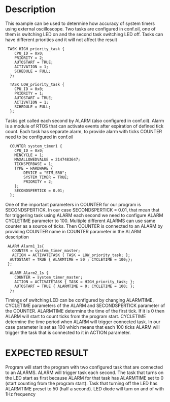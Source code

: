 # Description

This example can be used to determine how accuracy of system timers using external oscilloscope. Two tasks are configured in conf.oil, one of them is switching LED on and the 
second task switching LED off.  Tasks can have different priorities and it will not affect the result
```
 TASK HIGH_priority_task {
    CPU_ID = 0x0;
    PRIORITY = 2;
    AUTOSTART = TRUE;
    ACTIVATION = 1;
    SCHEDULE = FULL;
  };
  
  TASK LOW_priority_task {
    CPU_ID = 0x0;
    PRIORITY = 1;
    AUTOSTART = TRUE;
    ACTIVATION = 1;
    SCHEDULE = FULL;
  };
```
Tasks get called each second by ALARM (also configured in conf.oil). Alarm is a module of RTOS that can activate events after expiration of defined tick count. Each task has 
separate alarm, to provide alarm with ticks COUNTER need to be configured in conf.oil
```
  COUNTER system_timer1 {
    CPU_ID = 0x0;
    MINCYCLE = 1;
    MAXALLOWEDVALUE = 2147483647;
    TICKSPERBASE = 1;
    TYPE = HARDWARE {
        DEVICE = "STM_SR0";
        SYSTEM_TIMER = TRUE;
        PRIORITY = 2;
    };
    SECONDSPERTICK = 0.01;
  };
```
One of the important parameters in COUNTER for our program is SECONDSPERTICK. In our case SECONDSPERTICK = 0.01, that mean that for triggering task using ALARM each second we 
need to configure ALARM  CYCLETIME parameter to 100. Multiple different ALARMS can use same counter as a source of ticks. Then COUNTER is connected to an ALARM by providing 
COUNTER name in COUNTER parameter in the ALARM description
```
 ALARM Alarm1_1s{
   COUNTER = system_timer_master;
   ACTION = ACTIVATETASK { TASK = LOW_priority_task; };
  AUTOSTART = TRUE { ALARMTIME = 50 ; CYCLETIME = 100;};
 };

  ALARM Alarm2_1s {
    COUNTER = system_timer_master;
    ACTION = ACTIVATETASK { TASK = HIGH_priority_task; };
    AUTOSTART = TRUE { ALARMTIME = 0; CYCLETIME = 100; };
  };
```
Timings of switching LED can be configured by changing ALARMTIME, CYCLETIME parameters of the ALARM and SECONDSPERTICK parameter of the COUNTER. ALARMTIME determine the time of 
the first tick. If it is 0 then ALARM will start to count ticks from the program start. CYCLETIME determine the time period when ALARM will trigger connected task. In our case 
parameter is set as 100 which means that each 100 ticks ALARM will trigger the task that is connected to it in ACTION parameter. 


# EXPECTED RESULT
Program will start the program with two configured task that are connected to an ALARMS. ALARM will trigger task each second. The task that turns on the LED start as first 
because ALARM for that task has ALARMTIME set to 0 (start counting from the program start). Task that turning off the LED has ALARMTIME preset to 50 (half a second). LED diode 
will turn on and of with 1Hz frequency
